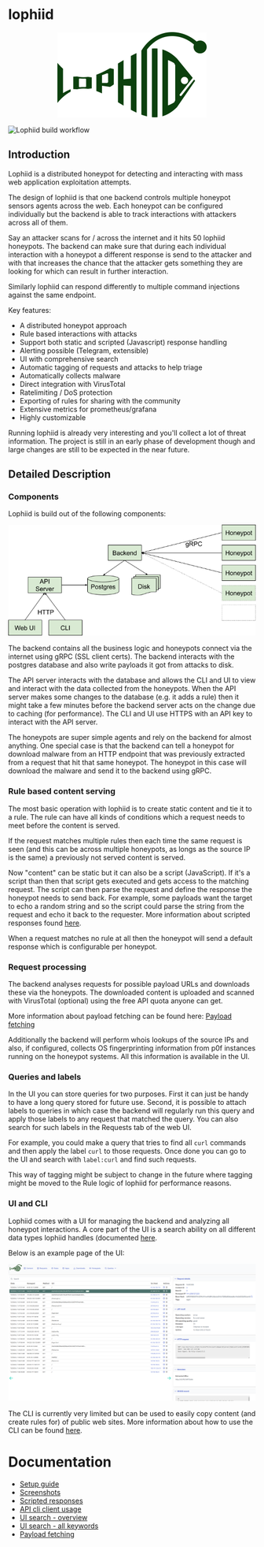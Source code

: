 # lophiid

<p align="center">
  <img src="./images/logo-small.png" />
</p>

![Lophiid build workflow](https://github.com/mrheinen/lophiid/actions/workflows/go.yml/badge.svg)

## Introduction

Lophiid is a distributed honeypot for detecting and interacting with mass web
application exploitation attempts.

The design of lophiid is that one backend controls multiple honeypot sensors
agents across the web. Each honeypot can be configured individually but the
backend is able to track interactions with attackers across all of them.

Say an attacker scans for / across the internet and it hits 50 lophiid
honeypots. The backend can make sure that during each individual interaction
with a honeypot a different response is send to the attacker and with that
increases the chance that the attacker gets something they are looking for which
can result in further interaction.

Similarly lophiid can respond differently to multiple command injections against
the same endpoint.

Key features:

- A distributed honeypot approach
- Rule based interactions with attacks
- Support both static and scripted (Javascript) response handling
- Alerting possible (Telegram, extensible)
- UI with comprehensive search
- Automatic tagging of requests and attacks to help triage
- Automatically collects malware
- Direct integration with VirusTotal
- Ratelimiting / DoS protection
- Exporting of rules for sharing with the community
- Extensive metrics for prometheus/grafana
- Highly customizable

Running lophiid is already very interesting and you'll collect a lot of threat
information. The project is still in an early phase of development though and
large changes are still to be expected in the near future.

## Detailed Description
### Components

Lophiid is build out of the following components:

![Lophiid overview](./images/Lophiid-overview.png)

The backend contains all the business logic and honeypots connect via the
internet using gRPC (SSL client certs). The backend interacts with the postgres
database and also write payloads it got from attacks to disk.

The API server interacts with the database and allows the CLI and UI to view and
interact with the data collected from the honeypots. When the API server makes
some changes to the database (e.g. it adds a rule) then it might take a few minutes
before the backend server acts on the change due to caching (for performance).
The CLI and UI use HTTPS with an API key to interact with the API server.

The honeypots are super simple agents and rely on the backend for almost
anything. One special case is that the backend can tell a honeypot for download
malware from an HTTP endpoint that was previously extracted from a request that
hit that same honeypot. The honeypot in this case will download the malware and
send it to the backend using gRPC.

### Rule based content serving

The most basic operation with lophiid is to create static content and tie it to
a rule. The rule can have all kinds of conditions which a request needs to meet
before the content is served.

If the request matches multiple rules then each time the same request is seen
(and this can be across multiple honeypots, as longs as the source IP is the
same) a previously not served content is served.

Now "content" can be static but it can also be a script (JavaScript). If it's a
script than then that script gets executed and gets access to the matching
request. The script can then parse the request and define the response the
honeypot needs to send back.  For example, some payloads want the target to echo
a random string and so the script could parse the string from the request and
echo it back to the requester.  More information about scripted responses found
[here](./SCRIPTING.md).

When a request matches no rule at all then the honeypot will send a
default response which is configurable per honeypot.

### Request processing

The backend analyses requests for possible payload URLs and downloads these via
the honeypots. The downloaded content is uploaded and scanned with VirusTotal
(optional) using the free API quota anyone can get.

More information about payload fetching can be found here: [Payload fetching](./PAYLOAD_FETCHING.md)

Additionally the backend will perform whois lookups of the source IPs and also,
if configured, collects OS fingerprinting information from p0f instances running
on the honeypot systems. All this information is available in the UI.

### Queries and labels

In the UI you can store queries for two purposes. First it can just be handy to
have a long query stored for future use. Second, it is possible to attach labels
to queries in which case the backend will regularly run this query and apply
those labels to any request that matched the query.  You can also search for such
labels in the Requests tab of the web UI.

For example, you could make a query that tries to find all `curl` commands and
then apply the label `curl` to those requests. Once done you can go to the UI and
search with `label:curl` and find such requests.

This way of tagging might be subject to change in the future where tagging might
be moved to the Rule logic of lophiid for performance reasons.

### UI and CLI

Lophiid comes with a UI for managing the backend and analyzing all honeypot
interactions. A core part of the UI is a search ability on all different data
types lophiid handles (documented [here](./SEARCH.md).

Below is an example page of the UI:

![Requests overview](./images/screenshot-requests-wget.png)

The CLI is currently very limited but can be used to easily copy content (and
create rules for) of public web sites. More information about how to use the CLI
can be found [here](./API_CLIENT.md).


# Documentation

* [Setup guide](./SETUP.md)
* [Screenshots](./SCREENSHOTS.md)
* [Scripted responses](./SCRIPTING.md)
* [API cli client usage](./API_CLIENT.md)
* [UI search - overview](./SEARCH.md)
* [UI search - all keywords](./SEARCH_KEYWORDS.md)
* [Payload fetching](./PAYLOAD_FETCHING.md)
